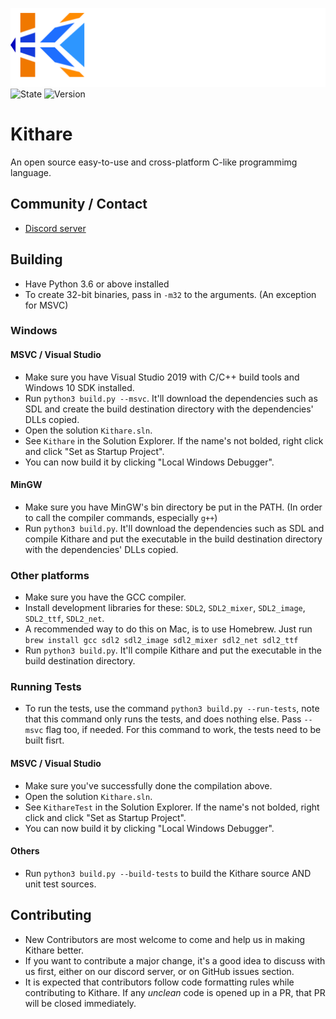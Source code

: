 ![Kithare](assets/banner.png) <br/>
![State](https://img.shields.io/badge/state-unfinished-ff2222.svg)
![Version](https://img.shields.io/badge/version-0.0.0-00ffaa.svg)

# Kithare
 An open source easy-to-use and cross-platform C-like programmimg language.

## Community / Contact
- [Discord server](https://discord.gg/hXvY8CzS7A)

## Building
- Have Python 3.6 or above installed
- To create 32-bit binaries, pass in `-m32` to the arguments. (An exception for MSVC)

### Windows
#### MSVC / Visual Studio
- Make sure you have Visual Studio 2019 with C/C++ build tools and Windows 10 SDK installed.
- Run `python3 build.py --msvc`. It'll download the dependencies such as SDL and create the build destination directory with the dependencies' DLLs copied.
- Open the solution `Kithare.sln`.
- See `Kithare` in the Solution Explorer. If the name's not bolded, right click and click "Set as Startup Project".
- You can now build it by clicking "Local Windows Debugger".

#### MinGW
- Make sure you have MinGW's bin directory be put in the PATH. (In order to call the compiler commands, especially `g++`)
- Run `python3 build.py`. It'll download the dependencies such as SDL and compile Kithare and put the executable in the build destination directory with the dependencies' DLLs copied.

### Other platforms
- Make sure you have the GCC compiler.
- Install development libraries for these: `SDL2`, `SDL2_mixer`, `SDL2_image`, `SDL2_ttf`, `SDL2_net`.
- A recommended way to do this on Mac, is to use Homebrew. Just run
`brew install gcc sdl2 sdl2_image sdl2_mixer sdl2_net sdl2_ttf`
- Run `python3 build.py`. It'll compile Kithare and put the executable in the build destination directory.

### Running Tests
- To run the tests, use the command `python3 build.py --run-tests`, note that 
this command only runs the tests, and does nothing else. Pass `--msvc` flag too, if
needed. For this command to work, the tests need to be built fisrt.

#### MSVC / Visual Studio
- Make sure you've successfully done the compilation above.
- Open the solution `Kithare.sln`.
- See `KithareTest` in the Solution Explorer. If the name's not bolded, right click and click "Set as Startup Project".
- You can now build it by clicking "Local Windows Debugger".

#### Others
- Run `python3 build.py --build-tests` to build the Kithare source AND unit test 
sources.

## Contributing
- New Contributors are most welcome to come and help us in making Kithare better.
- If you want to contribute a major change, it's a good idea to discuss with us
first, either on our discord server, or on GitHub issues section.
- It is expected that contributors follow code formatting rules while contributing
to Kithare. If any *unclean* code is opened up in a PR, that PR will be closed
immediately.

